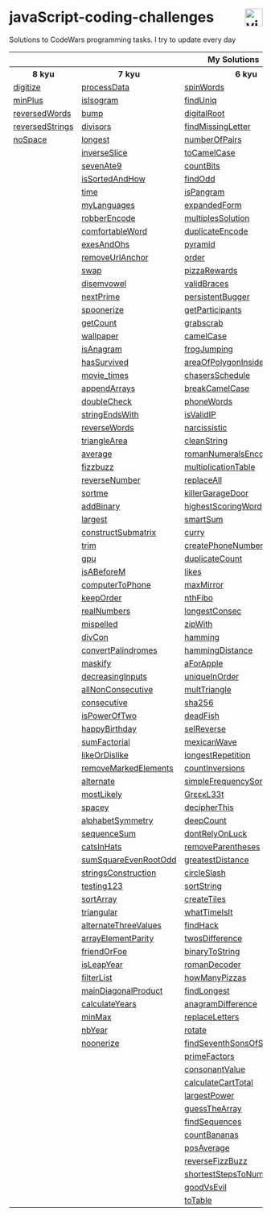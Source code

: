 # javaScript-coding-challenges <a href="https://www.codewars.com/users/DeSaad" target="_blank"> <img src="https://www.codewars.com/users/DeSaad/badges/large" alt="visitor counter" align="right" valign="center" height="35"/></a>

Solutions to CodeWars programming tasks. I try to update every day

<p align='center'>
<table>
  <tr>
      <th colspan="6">My Solutions</th>
  </tr>
  <tr> 
      <th>8 kyu</th>
      <th>7 kyu</th>  
      <th>6 kyu</th>    
      <th>5 kyu</th>  
      <th>others</th>  
  </tr>
  <tr>
    <td><a href="https://github.com/esadakman/javaScript-coding-challenges/blob/master/8_kyu/digitize.md">digitize</a></td>
    <td><a href="https://github.com/esadakman/javaScript-coding-challenges/blob/master/7_kyu/processData.md">processData</a></td>
    <td><a href="https://github.com/esadakman/javaScript-coding-challenges/blob/master/6_kyu/spinWords.md">spinWords</a></td> 
    <td><a href="https://github.com/esadakman/javaScript-coding-challenges/blob/master/5_kyu/moveZeros.md">moveZeros</a></td>
    <td><a href="https://github.com/esadakman/javaScript-coding-challenges/blob/master/others/find_median.md">find_median</a></td>
  </tr> 
  <tr>
    <td><a href="https://github.com/esadakman/javaScript-coding-challenges/blob/master/8_kyu/minPlus.md">minPlus</a></td>
    <td><a href="https://github.com/esadakman/javaScript-coding-challenges/blob/master/7_kyu/isIsogram.md">isIsogram</a></td>
    <td><a href="https://github.com/esadakman/javaScript-coding-challenges/blob/master/6_kyu/findUniq.md">findUniq</a></td> 
    <td><a href="https://github.com/esadakman/javaScript-coding-challenges/blob/master/5_kyu/domain_name.md">domainName</a></td>
    <td><a href="https://github.com/esadakman/javaScript-coding-challenges/blob/master/others/product.md">product</a></td>
  </tr> 
  <tr>
    <td><a href="https://github.com/esadakman/javaScript-coding-challenges/blob/master/8_kyu/reversedWords.md">reversedWords</a></td>
    <td><a href="https://github.com/esadakman/javaScript-coding-challenges/blob/master/7_kyu/bump.md">bump</a></td>
    <td><a href="https://github.com/esadakman/javaScript-coding-challenges/blob/master/6_kyu/digitalRoot.md">digitalRoot</a></td> 
    <td><a href="https://github.com/esadakman/javaScript-coding-challenges/blob/master/5_kyu/regexp.md">regexp</a></td>
    <td><a href="https://github.com/esadakman/javaScript-coding-challenges/blob/master/others/evenSort.md">evenSort</a></td>
  </tr> 
  <tr>
    <td><a href="https://github.com/esadakman/javaScript-coding-challenges/blob/master/8_kyu/reversedStrings.md">reversedStrings</a></td>
    <td><a href="https://github.com/esadakman/javaScript-coding-challenges/blob/master/7_kyu/divisors.md">divisors</a></td>
    <td><a href="https://github.com/esadakman/javaScript-coding-challenges/blob/master/6_kyu/findMissingLetter.md">findMissingLetter</a></td> 
    <td><a href="https://github.com/esadakman/javaScript-coding-challenges/blob/master/5_kyu/scramble.md">scramble</a></td>
    <td><a href="https://github.com/esadakman/javaScript-coding-challenges/blob/master/others/slidingWindow.md">slidingWindow</a></td>
  </tr> 
  <tr>
    <td><a href="https://github.com/esadakman/javaScript-coding-challenges/blob/master/8_kyu/noSpace.md">noSpace</a></td>
    <td><a href="https://github.com/esadakman/javaScript-coding-challenges/blob/master/7_kyu/longest.md">longest</a></td>
    <td><a href="https://github.com/esadakman/javaScript-coding-challenges/blob/master/6_kyu/numberOfPairs.md">numberOfPairs</a></td> 
    <td><a href="https://github.com/esadakman/javaScript-coding-challenges/blob/master/5_kyu/firstNonRepeatingLetter.md">firstNonRepeating</a></td>
    <td><a href="others "></a></td>
  </tr> 
  <tr>
    <td><a href=" "> </a></td>
    <td><a href="https://github.com/esadakman/javaScript-coding-challenges/blob/master/7_kyu/inverseSlice.md">inverseSlice</a></td>
    <td><a href="https://github.com/esadakman/javaScript-coding-challenges/blob/master/6_kyu/toCamelCase.md">toCamelCase</a></td> 
    <td><a href="https://github.com/esadakman/javaScript-coding-challenges/blob/master/5_kyu/rotate.md">rotate</a></td> 
    <td><a href="others "></a></td>
  </tr> 
  <tr>
    <td><a href=" "> </a></td>
    <td><a href="https://github.com/esadakman/javaScript-coding-challenges/blob/master/7_kyu/sevenAte9.md">sevenAte9</a></td>
    <td><a href="https://github.com/esadakman/javaScript-coding-challenges/blob/master/6_kyu/countBits.md">countBits</a></td> 
    <td><a href="https://github.com/esadakman/javaScript-coding-challenges/blob/master/5_kyu/orderWeight.md">orderWeight</a></td>
    <td><a href="others "></a></td>
  </tr> 
  <tr>
    <td><a href=" "> </a></td>
    <td><a href="https://github.com/esadakman/javaScript-coding-challenges/blob/master/7_kyu/isSortedAndHow.md">isSortedAndHow</a></td>
    <td><a href="https://github.com/esadakman/javaScript-coding-challenges/blob/master/6_kyu/findOdd.md">findOdd</a></td> 
    <td><a href="https://github.com/esadakman/javaScript-coding-challenges/blob/master/5_kyu/makeLooper.md">makeLooper</a></td>
    <td><a href="others "></a></td>
  </tr> 
  <tr>
    <td><a href=" "> </a></td>
    <td><a href="https://github.com/esadakman/javaScript-coding-challenges/blob/master/7_kyu/time.md">time</a></td>
    <td><a href="https://github.com/esadakman/javaScript-coding-challenges/blob/master/6_kyu/isPangram.md">isPangram</a></td> 
    <td><a href="https://github.com/esadakman/javaScript-coding-challenges/blob/master/5_kyu/powerSumDigTerm.md">powerSumDigTerm</a></td>
    <td><a href="others "></a></td>
  </tr> 
  <tr>
    <td><a href=" "> </a></td>
    <td><a href="https://github.com/esadakman/javaScript-coding-challenges/blob/master/7_kyu/myLanguages.md">myLanguages</a></td>
    <td><a href="https://github.com/esadakman/javaScript-coding-challenges/blob/master/6_kyu/expandedForm.md">expandedForm</a></td> 
    <td><a href="https://github.com/esadakman/javaScript-coding-challenges/blob/master/5_kyu/generateHashtag.md">generateHashtag</a></td>
    <td><a href="others "></a></td>
  </tr> 
  <tr>
    <td><a href=" "> </a></td>
    <td><a href="https://github.com/esadakman/javaScript-coding-challenges/blob/master/7_kyu/robberEncode.md">robberEncode</a></td>
    <td><a href="https://github.com/esadakman/javaScript-coding-challenges/blob/master/6_kyu/multiplesSolution.md">multiplesSolution</a></td> 
     <td><a href="https://github.com/esadakman/javaScript-coding-challenges/blob/master/5_kyu/humanReadable.md">humanReadable</a></td>
    <td><a href="others "></a></td>
  </tr> 
  <tr>
    <td><a href=" "> </a></td>
    <td><a href="https://github.com/esadakman/javaScript-coding-challenges/blob/master/7_kyu/comfortableWord.md">comfortableWord</a></td>
    <td><a href="https://github.com/esadakman/javaScript-coding-challenges/blob/master/6_kyu/duplicateEncode.md">duplicateEncode</a></td> 
    <td><a href="https://github.com/esadakman/javaScript-coding-challenges/blob/master/5_kyu/mathIssues.md">mathIssues</a></td>
    <td><a href="others "></a></td>
  </tr> 
  <tr>
    <td><a href=" "> </a></td>
    <td><a href="https://github.com/esadakman/javaScript-coding-challenges/blob/master/7_kyu/exesAndOhs.md">exesAndOhs</a></td>
    <td><a href="https://github.com/esadakman/javaScript-coding-challenges/blob/master/6_kyu/pyramid.md">pyramid</a></td> 
    <td><a href="https://github.com/esadakman/javaScript-coding-challenges/blob/master/5_kyu/fibonacci.md">fibonacci</a></td>
    <td><a href="others "></a></td>
  </tr> 
  <tr>
    <td><a href=" "> </a></td>
    <td><a href="https://github.com/esadakman/javaScript-coding-challenges/blob/master/7_kyu/removeUrlAnchor.md">removeUrlAnchor</a></td>
    <td><a href="https://github.com/esadakman/javaScript-coding-challenges/blob/master/6_kyu/order.md">order</a></td> 
    <td><a href="https://github.com/esadakman/javaScript-coding-challenges/blob/master/5_kyu/goingZeroOrInfinity.md">goingZeroOrInfinity</a></td>
    <td><a href="others "></a></td>
  </tr> 
  <tr>
    <td><a href=" "> </a></td>
    <td><a href="https://github.com/esadakman/javaScript-coding-challenges/blob/master/7_kyu/swap.md">swap</a></td>
    <td><a href="https://github.com/esadakman/javaScript-coding-challenges/blob/master/6_kyu/pizzaRewards.md">pizzaRewards</a></td> 
    <td><a href="https://github.com/esadakman/javaScript-coding-challenges/blob/master/5_kyu/number9.md">number9</a></td>
    <td><a href="others "></a></td>
  </tr> 
  <tr>
    <td><a href=" "> </a></td>
    <td><a href="https://github.com/esadakman/javaScript-coding-challenges/blob/master/7_kyu/disemvowel.md">disemvowel</a></td>
    <td><a href="https://github.com/esadakman/javaScript-coding-challenges/blob/master/6_kyu/validBraces.md">validBraces</a></td> 
    <td><a href="https://github.com/esadakman/javaScript-coding-challenges/blob/master/5_kyu/pigIt.md">pigIt</a></td>
    <td><a href="others "></a></td>
  </tr> 
  <tr>
    <td><a href=" "> </a></td>
    <td><a href="https://github.com/esadakman/javaScript-coding-challenges/blob/master/7_kyu/nextPrime.md">nextPrime</a></td>
    <td><a href="https://github.com/esadakman/javaScript-coding-challenges/blob/master/6_kyu/persistence.md">persistentBugger</a></td> 
     <td><a href="https://github.com/esadakman/javaScript-coding-challenges/blob/master/5_kyu/removeNb.md">removeNb</a></td>
    <td><a href="others "></a></td>
  </tr> 
  <tr>
    <td><a href=" "> </a></td>
    <td><a href="https://github.com/esadakman/javaScript-coding-challenges/blob/master/7_kyu/spoonerize.md">spoonerize</a></td>
    <td><a href="https://github.com/esadakman/javaScript-coding-challenges/blob/master/6_kyu/getParticipants.md">getParticipants</a></td> 
    <td><a href="https://github.com/esadakman/javaScript-coding-challenges/blob/master/5_kyu/josephusSurvivor.md">josephusSurvivor</a></td>
    <td><a href="others "></a></td>
  </tr>  
  <tr>
    <td><a href=" "> </a></td>
    <td><a href="https://github.com/esadakman/javaScript-coding-challenges/blob/master/7_kyu/getCount.md">getCount</a></td>
    <td><a href="https://github.com/esadakman/javaScript-coding-challenges/blob/master/6_kyu/grabscrab.md">grabscrab</a></td> 
    <td><a href="https://github.com/esadakman/javaScript-coding-challenges/blob/master/5_kyu/maxSequence.md">maxSequence</a></td>
    <td><a href="others "></a></td>
  </tr>  
  <tr>
    <td><a href=" "> </a></td>
    <td><a href="https://github.com/esadakman/javaScript-coding-challenges/blob/master/7_kyu/wallpaper.md">wallpaper</a></td>
    <td><a href="https://github.com/esadakman/javaScript-coding-challenges/blob/master/6_kyu/camelCase.md">camelCase</a></td> 
    <td><a href="https://github.com/esadakman/javaScript-coding-challenges/blob/master/5_kyu/paginationHelper.md">paginationHelper</a></td>
    <td><a href="others "></a></td>
  </tr>  
  <tr>
    <td><a href=" "> </a></td>
    <td><a href="https://github.com/esadakman/javaScript-coding-challenges/blob/master/7_kyu/isAnagram.md">isAnagram</a></td>
    <td><a href="https://github.com/esadakman/javaScript-coding-challenges/blob/master/6_kyu/frogJumping.md">frogJumping</a></td> 
    <td><a href="https://github.com/esadakman/javaScript-coding-challenges/blob/master/5_kyu/chooseBestSum.md">chooseBestSum</a></td>
    <td><a href="others "></a></td>
  </tr>  
  <tr>
    <td><a href=" "> </a></td>
    <td><a href="https://github.com/esadakman/javaScript-coding-challenges/blob/master/7_kyu/hasSurvived.md">hasSurvived</a></td>
    <td><a href="https://github.com/esadakman/javaScript-coding-challenges/blob/master/6_kyu/areaOfPolygonInsideCircle.md">areaOfPolygonInsideCircle</a></td> 
    <td><a href="5 kyu "> </a></td>
    <td><a href="others "></a></td>
  </tr>  
  <tr>
    <td><a href=" "> </a></td>
    <td><a href="https://github.com/esadakman/javaScript-coding-challenges/blob/master/7_kyu/movie_times.md">movie_times</a></td>
    <td><a href="https://github.com/esadakman/javaScript-coding-challenges/blob/master/6_kyu/chasersSchedule.md">chasersSchedule</a></td> 
    <td><a href="5 kyu "> </a></td>
    <td><a href="others "></a></td>
  </tr>  
  <tr>
    <td><a href=" "> </a></td>
    <td><a href="https://github.com/esadakman/javaScript-coding-challenges/blob/master/7_kyu/appendArrays.md">appendArrays </a></td>
    <td><a href="https://github.com/esadakman/javaScript-coding-challenges/blob/master/6_kyu/breakCamelCase.md">breakCamelCase</a></td> 
    <td><a href="5 kyu "> </a></td>
    <td><a href="others "></a></td>
  </tr>  
  <tr>
    <td><a href=" "> </a></td>
    <td><a href="https://github.com/esadakman/javaScript-coding-challenges/blob/master/7_kyu/doubleCheck.md">doubleCheck </a></td>
    <td><a href="https://github.com/esadakman/javaScript-coding-challenges/blob/master/6_kyu/phoneWords.md">phoneWords</a></td> 
    <td><a href="5 kyu "> </a></td>
    <td><a href="others "></a></td>
  </tr>  
  <tr>
    <td><a href=" "> </a></td>
    <td><a href="https://github.com/esadakman/javaScript-coding-challenges/blob/master/7_kyu/stringEndsWith.md">stringEndsWith </a></td>
    <td><a href="https://github.com/esadakman/javaScript-coding-challenges/blob/master/6_kyu/isValidIP.md">isValidIP </a></td> 
    <td><a href="5 kyu"> </a></td>
    <td><a href="others "></a></td>
  </tr>  
  <tr>
    <td><a href=" "> </a></td>
    <td><a href="https://github.com/esadakman/javaScript-coding-challenges/blob/master/7_kyu/reverseWords.md">reverseWords </a></td>
    <td><a href="https://github.com/esadakman/javaScript-coding-challenges/blob/master/6_kyu/narcissistic.md">narcissistic </a></td> 
    <td><a href="5 kyu"> </a></td>
    <td><a href="others "></a></td>
  </tr>  
  <tr>
    <td><a href=" "> </a></td>
    <td><a href="https://github.com/esadakman/javaScript-coding-challenges/blob/master/7_kyu/triangleArea.md">triangleArea </a></td>
    <td><a href="https://github.com/esadakman/javaScript-coding-challenges/blob/master/6_kyu/cleanString.md">cleanString </a></td> 
    <td><a href="5 kyu"> </a></td>
    <td><a href="others "></a></td>
  </tr>  
  <tr>
    <td><a href=" "> </a></td>
    <td><a href="https://github.com/esadakman/javaScript-coding-challenges/blob/master/7_kyu/average.md">average</a></td>
    <td><a href="https://github.com/esadakman/javaScript-coding-challenges/blob/master/6_kyu/romanNumeralsEncoder.md">romanNumeralsEncoder </a></td> 
    <td><a href="5 kyu"> </a></td>
    <td><a href="others "></a></td>
  </tr>  
  <tr>
    <td><a href=" "> </a></td>
    <td><a href="https://github.com/esadakman/javaScript-coding-challenges/blob/master/7_kyu/fizzbuzz.md">fizzbuzz</a></td>
    <td><a href="https://github.com/esadakman/javaScript-coding-challenges/blob/master/6_kyu/multiplicationTable.md">multiplicationTable </a></td> 
    <td><a href="5 kyu"> </a></td>
    <td><a href="others "></a></td>
  </tr>  
  <tr>
    <td><a href=" "> </a></td>
    <td><a href="https://github.com/esadakman/javaScript-coding-challenges/blob/master/7_kyu/reverseNumber.md">reverseNumber</a></td>
    <td><a href="https://github.com/esadakman/javaScript-coding-challenges/blob/master/6_kyu/replaceAll.md">replaceAll </a></td> 
    <td><a href="5 kyu"> </a></td>
    <td><a href="others "></a></td>
  </tr>  
  <tr>
    <td><a href=" "> </a></td>
    <td><a href="https://github.com/esadakman/javaScript-coding-challenges/blob/master/7_kyu/sortme.md">sortme</a></td>
    <td><a href="https://github.com/esadakman/javaScript-coding-challenges/blob/master/6_kyu/killerGarageDoor.md">killerGarageDoor </a></td> 
    <td><a href="5 kyu"> </a></td>
    <td><a href="others "></a></td>
  </tr>  
  <tr>
    <td><a href=" "> </a></td>
    <td><a href="https://github.com/esadakman/javaScript-coding-challenges/blob/master/7_kyu/addBinary.md">addBinary</a></td>
    <td><a href="https://github.com/esadakman/javaScript-coding-challenges/blob/master/6_kyu/highestScoringWord.md">highestScoringWord </a></td> 
    <td><a href="5 kyu"> </a></td>
    <td><a href="others "></a></td>
  </tr>  
  <tr>
    <td><a href=" "> </a></td>
    <td><a href="https://github.com/esadakman/javaScript-coding-challenges/blob/master/7_kyu/largest.md">largest</a></td>
    <td><a href="https://github.com/esadakman/javaScript-coding-challenges/blob/master/6_kyu/smartSum.md">smartSum </a></td> 
    <td><a href="5 kyu"> </a></td>
    <td><a href="others "></a></td>
  </tr>  
  <tr>
    <td><a href=" "> </a></td>
    <td><a href="https://github.com/esadakman/javaScript-coding-challenges/blob/master/7_kyu/constructSubmatrix.md">constructSubmatrix</a></td>
    <td><a href="https://github.com/esadakman/javaScript-coding-challenges/blob/master/6_kyu/curry.md">curry </a></td> 
    <td><a href="5 kyu"> </a></td>
    <td><a href="others "></a></td>
  </tr>  
  <tr>
    <td><a href=" "> </a></td>
    <td><a href="https://github.com/esadakman/javaScript-coding-challenges/blob/master/7_kyu/trim.md">trim</a></td>
    <td><a href="https://github.com/esadakman/javaScript-coding-challenges/blob/master/6_kyu/createPhoneNumber.md">createPhoneNumber </a></td> 
    <td><a href="5 kyu"> </a></td>
    <td><a href="others "></a></td>
  </tr>  
  <tr>
    <td><a href=" "> </a></td>
    <td><a href="https://github.com/esadakman/javaScript-coding-challenges/blob/master/7_kyu/gpu.md">gpu</a></td>
    <td><a href="https://github.com/esadakman/javaScript-coding-challenges/blob/master/6_kyu/duplicateCount.md">duplicateCount </a></td> 
    <td><a href="5 kyu"> </a></td>
    <td><a href="others "></a></td>
  </tr>  
  <tr>
    <td><a href=" "> </a></td>
    <td><a href="https://github.com/esadakman/javaScript-coding-challenges/blob/master/7_kyu/isABeforeM.md">isABeforeM</a></td>
    <td><a href="https://github.com/esadakman/javaScript-coding-challenges/blob/master/6_kyu/likes.md">likes </a></td> 
    <td><a href="5 kyu"> </a></td>
    <td><a href="others "></a></td>
  </tr>  
  <tr>
    <td><a href=" "> </a></td>
    <td><a href="https://github.com/esadakman/javaScript-coding-challenges/blob/master/7_kyu/computerToPhone.md">computerToPhone</a></td>
    <td><a href="https://github.com/esadakman/javaScript-coding-challenges/blob/master/6_kyu/maxMirror.md">maxMirror </a></td> 
    <td><a href="5 kyu"> </a></td>
    <td><a href="others "></a></td>
  </tr>  
  <tr>
    <td><a href=" "> </a></td>
    <td><a href="https://github.com/esadakman/javaScript-coding-challenges/blob/master/7_kyu/keepOrder.md">keepOrder</a></td>
    <td><a href="https://github.com/esadakman/javaScript-coding-challenges/blob/master/6_kyu/nthFibo.md">nthFibo </a></td> 
    <td><a href="5 kyu"> </a></td>
    <td><a href="others "></a></td>
  </tr>  
  <tr>
    <td><a href=" "> </a></td>
    <td><a href="https://github.com/esadakman/javaScript-coding-challenges/blob/master/7_kyu/realNumbers.md">realNumbers</a></td>
    <td><a href="https://github.com/esadakman/javaScript-coding-challenges/blob/master/6_kyu/longestConsec.md">longestConsec </a></td> 
    <td><a href="5 kyu"> </a></td>
    <td><a href="others "></a></td>
  </tr>  
  <tr>
    <td><a href=" "> </a></td>
    <td><a href="https://github.com/esadakman/javaScript-coding-challenges/blob/master/7_kyu/mispelled.md">mispelled</a></td>
    <td><a href="https://github.com/esadakman/javaScript-coding-challenges/blob/master/6_kyu/zipWith.md">zipWith </a></td> 
    <td><a href="5 kyu"> </a></td>
    <td><a href="others "></a></td>
  </tr>  
  <tr>
    <td><a href=" "> </a></td>
    <td><a href="https://github.com/esadakman/javaScript-coding-challenges/blob/master/7_kyu/divCon.md">divCon</a></td>
    <td><a href="https://github.com/esadakman/javaScript-coding-challenges/blob/master/6_kyu/hamming.md">hamming </a></td> 
    <td><a href="5 kyu"> </a></td>
    <td><a href="others "></a></td>
  </tr>  
  <tr>
    <td><a href=" "> </a></td>
    <td><a href="https://github.com/esadakman/javaScript-coding-challenges/blob/master/7_kyu/convertPalindromes.md">convertPalindromes</a></td>
    <td><a href="https://github.com/esadakman/javaScript-coding-challenges/blob/master/6_kyu/hammingDistance.md">hammingDistance </a></td> 
    <td><a href="5 kyu"> </a></td>
    <td><a href="others "></a></td>
  </tr>  
  <tr>
    <td><a href=" "> </a></td>
    <td><a href="https://github.com/esadakman/javaScript-coding-challenges/blob/master/7_kyu/maskify.md">maskify</a></td>
    <td><a href="https://github.com/esadakman/javaScript-coding-challenges/blob/master/6_kyu/aForApple.md">aForApple </a></td> 
    <td><a href="5 kyu"> </a></td>
    <td><a href="others "></a></td>
  </tr>  
  <tr>
    <td><a href=" "> </a></td>
    <td><a href="https://github.com/esadakman/javaScript-coding-challenges/blob/master/7_kyu/decreasingInputs.md">decreasingInputs</a></td>
    <td><a href="https://github.com/esadakman/javaScript-coding-challenges/blob/master/6_kyu/uniqueInOrder.md">uniqueInOrder </a></td> 
    <td><a href="5 kyu"> </a></td>
    <td><a href="others "></a></td>
  </tr>  
  <tr>
    <td><a href=" "> </a></td>
    <td><a href="https://github.com/esadakman/javaScript-coding-challenges/blob/master/7_kyu/allNonConsecutive.md">allNonConsecutive</a></td>
    <td><a href="https://github.com/esadakman/javaScript-coding-challenges/blob/master/6_kyu/multTriangle.md">multTriangle </a></td> 
    <td><a href="5 kyu"> </a></td>
    <td><a href="others "></a></td>
  </tr>  
  <tr>
    <td><a href=" "> </a></td>
    <td><a href="https://github.com/esadakman/javaScript-coding-challenges/blob/master/7_kyu/consecutive.md">consecutive</a></td>
    <td><a href="https://github.com/esadakman/javaScript-coding-challenges/blob/master/6_kyu/sha256.md">sha256 </a></td> 
    <td><a href="5 kyu"> </a></td>
    <td><a href="others "></a></td>
  </tr>  
  <tr>
    <td><a href=" "> </a></td>
    <td><a href="https://github.com/esadakman/javaScript-coding-challenges/blob/master/7_kyu/isPowerOfTwo.md">isPowerOfTwo</a></td>
    <td><a href="https://github.com/esadakman/javaScript-coding-challenges/blob/master/6_kyu/deadFish.md">deadFish </a></td> 
    <td><a href="5 kyu"> </a></td>
    <td><a href="others "></a></td>
  </tr>  
  <tr>
    <td><a href=" "> </a></td>
     <td><a href="https://github.com/esadakman/javaScript-coding-challenges/blob/master/7_kyu/happyBirthday.md">happyBirthday</a></td>
    <td><a href="https://github.com/esadakman/javaScript-coding-challenges/blob/master/6_kyu/selReverse.md">selReverse </a></td> 
    <td><a href="5 kyu"> </a></td>
    <td><a href="others "></a></td>
  </tr>  
  <tr>
    <td><a href=" "> </a></td>
    <td><a href="https://github.com/esadakman/javaScript-coding-challenges/blob/master/7_kyu/sumFactorial.md">sumFactorial</a></td>
    <td><a href="https://github.com/esadakman/javaScript-coding-challenges/blob/master/6_kyu/wave.md">mexicanWave</a></td> 
    <td><a href="5 kyu"> </a></td>
    <td><a href="others "></a></td>
  </tr>  
  <tr>
    <td><a href=" "> </a></td>
    <td><a href="https://github.com/esadakman/javaScript-coding-challenges/blob/master/7_kyu/likeOrDislike.md">likeOrDislike</a></td>
    <td><a href="https://github.com/esadakman/javaScript-coding-challenges/blob/master/6_kyu/longestRepetition.md">longestRepetition</a></td> 
    <td><a href="5 kyu"> </a></td>
    <td><a href="others "></a></td>
  </tr>  
  <tr>
    <td><a href=" "> </a></td>
    <td><a href="https://github.com/esadakman/javaScript-coding-challenges/blob/master/7_kyu/removeMarkedElements.md">removeMarkedElements</a></td> 
    <td><a href="https://github.com/esadakman/javaScript-coding-challenges/blob/master/6_kyu/countInversions.md">countInversions</a></td> 
    <td><a href="5 kyu"> </a></td>
    <td><a href="others "></a></td>
  </tr>  
  <tr>
    <td><a href=" "> </a></td>
    <td><a href="https://github.com/esadakman/javaScript-coding-challenges/blob/master/7_kyu/alternate.md">alternate</a></td> 
    <td><a href="https://github.com/esadakman/javaScript-coding-challenges/blob/master/6_kyu/simpleFrequencySort.md">simpleFrequencySort</a></td> 
    <td><a href="5 kyu"> </a></td>
    <td><a href="others "></a></td>
  </tr>  
  <tr>
    <td><a href=" "> </a></td>
    <td><a href="https://github.com/esadakman/javaScript-coding-challenges/blob/master/7_kyu/mostLikely.md">mostLikely</a></td> 
    <td><a href="https://github.com/esadakman/javaScript-coding-challenges/blob/master/6_kyu/greekLeet.md">GrεεκL33t</a></td> 
    <td><a href="5 kyu"> </a></td>
    <td><a href="others "></a></td>
  </tr>  
  <tr>
    <td><a href=" "> </a></td>
    <td><a href="https://github.com/esadakman/javaScript-coding-challenges/blob/master/7_kyu/spacey.md">spacey</a></td>
    <td><a href="https://github.com/esadakman/javaScript-coding-challenges/blob/master/6_kyu/decipherThis.md">decipherThis</a></td> 
    <td><a href="5 kyu"> </a></td>
    <td><a href="others "></a></td>
  </tr>  
  <tr>
    <td><a href=" "> </a></td>
    <td><a href="https://github.com/esadakman/javaScript-coding-challenges/blob/master/7_kyu/alphabetSymmetry.md">alphabetSymmetry</a></td>
    <td><a href="https://github.com/esadakman/javaScript-coding-challenges/blob/master/6_kyu/deepCount.md">deepCount</a></td> 
    <td><a href="5 kyu"> </a></td>
    <td><a href="others "></a></td>
  </tr>  
  <tr>
    <td><a href=" "> </a></td>
    <td><a href="https://github.com/esadakman/javaScript-coding-challenges/blob/master/7_kyu/sequenceSum.md">sequenceSum</a></td>
    <td><a href="https://github.com/esadakman/javaScript-coding-challenges/blob/master/6_kyu/dontRelyOnLuck.md">dontRelyOnLuck</a></td> 
    <td><a href="5 kyu"> </a></td>
    <td><a href="others "></a></td>
  </tr>  
  <tr>
    <td><a href=" "> </a></td>
    <td><a href="https://github.com/esadakman/javaScript-coding-challenges/blob/master/7_kyu/catsInHats.md">catsInHats</a></td>
    <td><a href="https://github.com/esadakman/javaScript-coding-challenges/blob/master/6_kyu/removeParentheses.md">removeParentheses</a></td> 
    <td><a href="5 kyu"> </a></td>
    <td><a href="others "></a></td>
  </tr> 
  <tr>
    <td><a href=" "> </a></td>
    <td><a href="https://github.com/esadakman/javaScript-coding-challenges/blob/master/7_kyu/sumSquareEvenRootOdd.md">sumSquareEvenRootOdd</a></td>
    <td><a href="https://github.com/esadakman/javaScript-coding-challenges/blob/master/6_kyu/greatestDistance.md">greatestDistance</a></td> 
    <td><a href="5 kyu"> </a></td>
    <td><a href="others "></a></td>
  </tr> 
  <tr>
    <td><a href=" "> </a></td>
    <td><a href="https://github.com/esadakman/javaScript-coding-challenges/blob/master/7_kyu/stringsConstruction.md">stringsConstruction</a></td>
    <td><a href="https://github.com/esadakman/javaScript-coding-challenges/blob/master/6_kyu/circleSlash.md">circleSlash</a></td> 
    <td><a href="5 kyu"> </a></td>
    <td><a href="others "></a></td>
  </tr> 
  <tr>
    <td><a href=" "> </a></td>
     <td><a href="https://github.com/esadakman/javaScript-coding-challenges/blob/master/7_kyu/testing123.md">testing123</a></td>
    <td><a href="https://github.com/esadakman/javaScript-coding-challenges/blob/master/6_kyu/sortString.md">sortString</a></td> 
    <td><a href="5 kyu"> </a></td>
    <td><a href="others "></a></td>
  </tr> 
  <tr>
    <td><a href=" "> </a></td>
    <td><a href="https://github.com/esadakman/javaScript-coding-challenges/blob/master/7_kyu/sortArray.md">sortArray</a></td>
    <td><a href="https://github.com/esadakman/javaScript-coding-challenges/blob/master/6_kyu/createTiles.md">createTiles</a></td> 
    <td><a href="5 kyu"> </a></td>
    <td><a href="others "></a></td>
  </tr> 
  <tr>
    <td><a href=" "> </a></td>
    <td><a href="https://github.com/esadakman/javaScript-coding-challenges/blob/master/7_kyu/triangular.md">triangular</a></td>
    <td><a href="https://github.com/esadakman/javaScript-coding-challenges/blob/master/6_kyu/whatTimeIsIt.md">whatTimeIsIt</a></td> 
    <td><a href="5 kyu"> </a></td>
    <td><a href="others "></a></td>
  </tr> 
  <tr>
    <td><a href=" "> </a></td>
    <td><a href="https://github.com/esadakman/javaScript-coding-challenges/blob/master/7_kyu/alternateThreeValues.md">alternateThreeValues</a></td>
    <td><a href="https://github.com/esadakman/javaScript-coding-challenges/blob/master/6_kyu/findHack.md">findHack</a></td> 
    <td><a href="5 kyu"> </a></td>
    <td><a href="others "></a></td>
  </tr> 
  <tr>
    <td><a href=" "> </a></td>
    <td><a href="https://github.com/esadakman/javaScript-coding-challenges/blob/master/7_kyu/arrayElementParity.md">arrayElementParity</a></td>
    <td><a href="https://github.com/esadakman/javaScript-coding-challenges/blob/master/6_kyu/twosDifference.md">twosDifference</a></td> 
    <td><a href="5 kyu"> </a></td>
    <td><a href="others "></a></td>
  </tr> 
  <tr>
    <td><a href=" "> </a></td>
    <td><a href="https://github.com/esadakman/javaScript-coding-challenges/blob/master/7_kyu/friendOrFoe.md">friendOrFoe</a></td>
    <td><a href="https://github.com/esadakman/javaScript-coding-challenges/blob/master/6_kyu/binaryToString.md">binaryToString</a></td> 
    <td><a href="5 kyu"> </a></td>
    <td><a href="others "></a></td>
  </tr> 
  <tr>
    <td><a href=" "> </a></td>
    <td><a href="https://github.com/esadakman/javaScript-coding-challenges/blob/master/7_kyu/isLeapYear.md">isLeapYear</a></td>
    <td><a href="https://github.com/esadakman/javaScript-coding-challenges/blob/master/6_kyu/romanDecoder.md">romanDecoder</a></td> 
    <td><a href="5 kyu"> </a></td>
    <td><a href="others "></a></td>
  </tr> 
  <tr>
    <td><a href=" "> </a></td>
    <td><a href="https://github.com/esadakman/javaScript-coding-challenges/blob/master/7_kyu/filterList.md">filterList</a></td>
    <td><a href="https://github.com/esadakman/javaScript-coding-challenges/blob/master/6_kyu/howManyPizzas.md">howManyPizzas</a></td> 
    <td><a href="5 kyu"> </a></td>
    <td><a href="others "></a></td>
  </tr> 
  <tr>
    <td><a href=" "> </a></td>
    <td><a href="https://github.com/esadakman/javaScript-coding-challenges/blob/master/7_kyu/mainDiagonalProduct.md">mainDiagonalProduct</a></td>
    <td><a href="https://github.com/esadakman/javaScript-coding-challenges/blob/master/6_kyu/findLongest.md">findLongest</a></td> 
    <td><a href="5 kyu"> </a></td>
    <td><a href="others "></a></td>
  </tr> 
  <tr>
    <td><a href=" "> </a></td>
    <td><a href="https://github.com/esadakman/javaScript-coding-challenges/blob/master/7_kyu/calculateYears.md">calculateYears</a></td>
    <td><a href="https://github.com/esadakman/javaScript-coding-challenges/blob/master/6_kyu/anagramDifference.md">anagramDifference</a></td> 
    <td><a href="5 kyu"> </a></td>
    <td><a href="others "></a></td>
  </tr> 
  <tr>
    <td><a href=" "> </a></td>
    <td><a href="https://github.com/esadakman/javaScript-coding-challenges/blob/master/7_kyu/minMax.md">minMax</a></td>
    <td><a href="https://github.com/esadakman/javaScript-coding-challenges/blob/master/6_kyu/replaceLetters.md">replaceLetters</a></td> 
    <td><a href="5 kyu"> </a></td>
    <td><a href="others "></a></td>
  </tr> 
  <tr>
    <td><a href=" "> </a></td>
    <td><a href="https://github.com/esadakman/javaScript-coding-challenges/blob/master/7_kyu/nbYear.md">nbYear</a></td>
    <td><a href="https://github.com/esadakman/javaScript-coding-challenges/blob/master/6_kyu/rotate.md">rotate</a></td> 
    <td><a href="5 kyu"> </a></td>
    <td><a href="others "></a></td>
  </tr> 
  <tr>
    <td><a href=" "> </a></td>
    <td><a href="https://github.com/esadakman/javaScript-coding-challenges/blob/master/7_kyu/noonerize.md">noonerize</a></td>
    <td><a href="https://github.com/esadakman/javaScript-coding-challenges/blob/master/6_kyu/findSeventhSonsOfSeventhSons.md">findSeventhSonsOfSeventhSons</a></td> 
    <td><a href="5 kyu"> </a></td>
    <td><a href="others "></a></td>
  </tr> 
  <tr>
    <td><a href=" "> </a></td>
    <td><a href="7 kyu"> </a></td>
    <td><a href="https://github.com/esadakman/javaScript-coding-challenges/blob/master/6_kyu/primeFactors.md">primeFactors</a></td> 
    <td><a href="5 kyu"> </a></td>
    <td><a href="others "></a></td>
  </tr> 
  <tr>
    <td><a href=" "> </a></td>
    <td><a href="7 kyu"> </a></td>
    <td><a href="https://github.com/esadakman/javaScript-coding-challenges/blob/master/6_kyu/consonantValue.md">consonantValue</a></td> 
    <td><a href="5 kyu"> </a></td>
    <td><a href="others "></a></td>
  </tr> 
  <tr>
    <td><a href=" "> </a></td>
    <td><a href="7 kyu"> </a></td>
    <td><a href="https://github.com/esadakman/javaScript-coding-challenges/blob/master/6_kyu/calculateCartTotal.md">calculateCartTotal</a></td> 
    <td><a href="5 kyu"> </a></td>
    <td><a href="others "></a></td>
  </tr> 
  <tr>
    <td><a href=" "> </a></td>
    <td><a href="7 kyu"> </a></td>
    <td><a href="https://github.com/esadakman/javaScript-coding-challenges/blob/master/6_kyu/largestPower.md">largestPower</a></td> 
    <td><a href="5 kyu"> </a></td>
    <td><a href="others "></a></td>
  </tr> 
  <tr>
    <td><a href=" "> </a></td>
    <td><a href="7 kyu"> </a></td>
    <td><a href="https://github.com/esadakman/javaScript-coding-challenges/blob/master/6_kyu/guessTheArray.md">guessTheArray</a></td> 
    <td><a href="5 kyu"> </a></td>
    <td><a href="others "></a></td>
  </tr> 
  <tr>
    <td><a href=" "> </a></td>
    <td><a href="7 kyu"> </a></td>
    <td><a href="https://github.com/esadakman/javaScript-coding-challenges/blob/master/6_kyu/findSequences.md">findSequences</a></td> 
    <td><a href="5 kyu"> </a></td>
    <td><a href="others "></a></td>
  </tr> 
  <tr>
    <td><a href=" "> </a></td>
    <td><a href="7 kyu"> </a></td>
    <td><a href="https://github.com/esadakman/javaScript-coding-challenges/blob/master/6_kyu/countBananas.md">countBananas</a></td> 
    <td><a href="5 kyu"> </a></td>
    <td><a href="others "></a></td>
  </tr> 
  <tr>
    <td><a href=" "> </a></td>
    <td><a href="7 kyu"> </a></td>
    <td><a href="https://github.com/esadakman/javaScript-coding-challenges/blob/master/6_kyu/posAverage.md">posAverage</a></td> 
    <td><a href="5 kyu"> </a></td>
    <td><a href="others "></a></td>
  </tr> 
  <tr>
    <td><a href=" "> </a></td>
    <td><a href="7 kyu"> </a></td>
    <td><a href="https://github.com/esadakman/javaScript-coding-challenges/blob/master/6_kyu/reverseFizzBuzz.md">reverseFizzBuzz</a></td> 
    <td><a href="5 kyu"> </a></td>
    <td><a href="others "></a></td>
  </tr> 
  <tr>
    <td><a href=" "> </a></td>
    <td><a href="7 kyu"> </a></td>
    <td><a href="https://github.com/esadakman/javaScript-coding-challenges/blob/master/6_kyu/shortestStepsToNum.md">shortestStepsToNum</a></td> 
    <td><a href="5 kyu"> </a></td>
    <td><a href="others "></a></td>
  </tr> 
  <tr>
    <td><a href=" "> </a></td>
    <td><a href="7 kyu"> </a></td>
    <td><a href="https://github.com/esadakman/javaScript-coding-challenges/blob/master/6_kyu/goodVsEvil.md">goodVsEvil</a></td> 
    <td><a href="5 kyu"> </a></td>
    <td><a href="others "></a></td>
  </tr> 
  <tr>
    <td><a href=" "> </a></td>
    <td><a href="7 kyu"> </a></td>
    <td><a href="https://github.com/esadakman/javaScript-coding-challenges/blob/master/6_kyu/toTable.md">toTable</a></td> 
    <td><a href="5 kyu"> </a></td>
    <td><a href="others "></a></td>
  </tr> 
</table>
</p>

